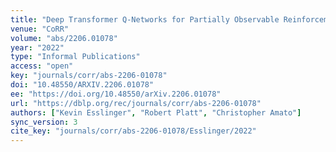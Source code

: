 ```yaml
---
title: "Deep Transformer Q-Networks for Partially Observable Reinforcement Learning."
venue: "CoRR"
volume: "abs/2206.01078"
year: "2022"
type: "Informal Publications"
access: "open"
key: "journals/corr/abs-2206-01078"
doi: "10.48550/ARXIV.2206.01078"
ee: "https://doi.org/10.48550/arXiv.2206.01078"
url: "https://dblp.org/rec/journals/corr/abs-2206-01078"
authors: ["Kevin Esslinger", "Robert Platt", "Christopher Amato"]
sync_version: 3
cite_key: "journals/corr/abs-2206-01078/Esslinger/2022"
---
```

